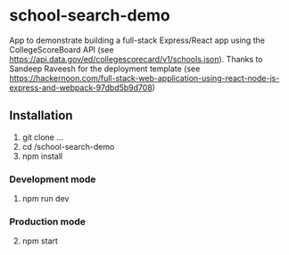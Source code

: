 # school-search-demo 

App to demonstrate building a full-stack Express/React app using the CollegeScoreBoard API (see https://api.data.gov/ed/collegescorecard/v1/schools.json).  Thanks to Sandeep Raveesh for the deployment template (see https://hackernoon.com/full-stack-web-application-using-react-node-js-express-and-webpack-97dbd5b9d708)


## Installation 

1. git clone ...
2. cd /school-search-demo
3. npm install

### Development mode

1. npm run dev

### Production mode

2. npm start


